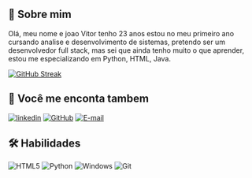## 🚀 Sobre mim
Olá, meu nome e joao Vitor tenho 23 anos estou no meu primeiro ano cursando analise e desenvolvimento de sistemas, pretendo ser um desenvolvedor full stack, mas sei que ainda tenho muito o que aprender, estou me especializando em Python, HTML, Java.

[![GitHub Streak](https://streak-stats.demolab.com/?user=Mrviitor&theme=bear&background=000&border=30A3DC&dates=FFF)](https://git.io/streak-stats)

## 🔗 Você me enconta tambem

[![linkedin](https://img.shields.io/badge/linkedin-0A66C2?style=for-the-badge&logo=linkedin&logoColor=white)](https://www.linkedin.com/in/joão-vitorsa/)
[![GitHub](https://img.shields.io/badge/GitHub-100000?style=for-the-badge&logo=github&logoColor=white)](https://github.com/Mrviitor)
[![E-mail](https://img.shields.io/badge/-Email-000?style=for-the-badge&logo=microsoft-outlook&logoColor=007BFF)](mailto:mrxjoaovitor@gmail.com)

## 🛠 Habilidades
![HTML5](https://img.shields.io/badge/HTML5-E34F26?style=for-the-badge&logo=html5&logoColor=white)
![Python](https://img.shields.io/badge/python-3670A0?style=for-the-badge&logo=python&logoColor=ffdd54)
![Windows](https://img.shields.io/badge/Windows-000?style=for-the-badge&logo=windows&logoColor=2CA5E0)
![Git](https://img.shields.io/badge/GIT-E44C30?style=for-the-badge&logo=git&logoColor=white)
